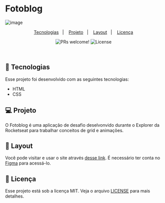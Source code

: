 # Fotoblog

![image](https://github.com/Diegodkid/FotoBlog/assets/90665510/2818ce71-1f1d-4195-a764-d95d6ad6fac2)

<p align="center">
  <a href="#-tecnologias">Tecnologias</a>&nbsp;&nbsp;&nbsp;|&nbsp;&nbsp;&nbsp;
  <a href="#-projeto">Projeto</a>&nbsp;&nbsp;&nbsp;|&nbsp;&nbsp;&nbsp;
  <a href="#-layout">Layout</a>&nbsp;&nbsp;&nbsp;|&nbsp;&nbsp;&nbsp;
  <a href="#memo-licença">Licença</a>
</p>

<p align="center">
 <img src="https://img.shields.io/static/v1?label=PRs&message=welcome&color=49AA26&labelColor=000000" alt="PRs welcome!" />

  <img alt="License" src="https://img.shields.io/static/v1?label=license&message=MIT&color=49AA26&labelColor=000000">
</p>

<br>

## 🚀 Tecnologias

Esse projeto foi desenvolvido com as seguintes tecnologias:

- HTML
- CSS

## 💻 Projeto

O Fotoblog é uma aplicação de desafio deselvonvido durante o Explorer da Rocketseat para trabalhar conceitos de grid e animações.

## 🔖 Layout

Você pode visitar e usar o site através [desse link](https://www.figma.com/file/7DlGDztK3nS4Ufa3zi1jqa/Fotoblog-•-Projeto-Explorer-(Community)?type=design&node-id=0-1&mode=design&t=s4tjJJ5lTtOufVDS-0). É necessário ter conta no [Figma](https://figma.com) para acessá-lo.


## :memo: Licença

Esse projeto está sob a licença MIT. Veja o arquivo [LICENSE](LICENSE.md) para mais detalhes.

